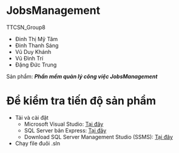 # JobsManagement
TTCSN_Group8
- Đinh Thị Mỹ Tâm
- Đinh Thanh Sáng
- Vũ Duy Khánh
- Vũ Đình Trí
- Đặng Đức Trung

Sản phẩm: ___Phần mềm quản lý công việc JobsManagement___

# Để kiểm tra tiến độ sản phẩm
  + Tải và cài đặt 
    - Microsoft Visual Studio: [Tại đây](https://visualstudio.microsoft.com/)
    - SQL Server bản Express: [Tại đây](https://www.microsoft.com/en-us/sql-server/sql-server-downloads)
    - Download SQL Server Management Studio (SSMS): [Tại đây](https://learn.microsoft.com/en-us/sql/ssms/download-sql-server-management-studio-ssms?view=sql-server-ver16)
  + Chạy file đuôi .sln

